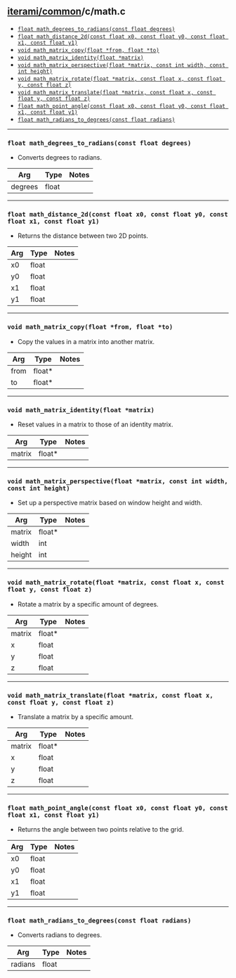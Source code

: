 [iterami/common](https://github.com/iterami/Documentation.htm/blob/gh-pages/common/README.md)/c/math.c
------------------------------------------------------------------------------------------------------

* [`float math_degrees_to_radians(const float degrees)`](#float-math_degrees_to_radiansconst-float-degrees)
* [`float math_distance_2d(const float x0, const float y0, const float x1, const float y1)`](#float-math_distance_2dconst-float-x0-const-float-y0-const-float-x1-const-float-y1)
* [`void math_matrix_copy(float *from, float *to)`](#void-math_matrix_copyfloat-from-float-to)
* [`void math_matrix_identity(float *matrix)`](#void-math_matrix_identityfloat-matrix)
* [`void math_matrix_perspective(float *matrix, const int width, const int height)`](#void-math_matrix_perspectivefloat-matrix-const-int-width-const-int-height)
* [`void math_matrix_rotate(float *matrix, const float x, const float y, const float z)`](#void-math_matrix_rotatefloat-matrix-const-float-x-const-float-y-const-float-z)
* [`void math_matrix_translate(float *matrix, const float x, const float y, const float z)`](#void-math_matrix_translatefloat-matrix-const-float-x-const-float-y-const-float-z)
* [`float math_point_angle(const float x0, const float y0, const float x1, const float y1)`](#float-math_point_angleconst-float-x0-const-float-y0-const-float-x1-const-float-y1)
* [`float math_radians_to_degrees(const float radians)`](#float-math_radians_to_degreesconst-float-radians)

---

### `float math_degrees_to_radians(const float degrees)`
* Converts degrees to radians.

Arg     | Type  | Notes
--------|-------|------
degrees | float |

---

### `float math_distance_2d(const float x0, const float y0, const float x1, const float y1)`
* Returns the distance between two 2D points.

Arg | Type  | Notes
----|-------|------
x0  | float |
y0  | float |
x1  | float |
y1  | float |

---

### `void math_matrix_copy(float *from, float *to)`
* Copy the values in a matrix into another matrix.

Arg  | Type   | Notes
-----|--------|------
from | float* |
to   | float* |

---

### `void math_matrix_identity(float *matrix)`
* Reset values in a matrix to those of an identity matrix.

Arg    | Type   | Notes
-------|--------|------
matrix | float* |

---

### `void math_matrix_perspective(float *matrix, const int width, const int height)`
* Set up a perspective matrix based on window height and width.

Arg    | Type   | Notes
-------|--------|------
matrix | float* |
width  | int    |
height | int    |

---

### `void math_matrix_rotate(float *matrix, const float x, const float y, const float z)`
* Rotate a matrix by a specific amount of degrees.

Arg    | Type   | Notes
-------|--------|------
matrix | float* |
x      | float  |
y      | float  |
z      | float  |

---

### `void math_matrix_translate(float *matrix, const float x, const float y, const float z)`
* Translate a matrix by a specific amount.

Arg    | Type   | Notes
-------|--------|------
matrix | float* |
x      | float  |
y      | float  |
z      | float  |

---

### `float math_point_angle(const float x0, const float y0, const float x1, const float y1)`
* Returns the angle between two points relative to the grid.

Arg | Type  | Notes
----|-------|------
x0  | float |
y0  | float |
x1  | float |
y1  | float |

---

### `float math_radians_to_degrees(const float radians)`
* Converts radians to degrees.

Arg     | Type  | Notes
--------|-------|------
radians | float |
